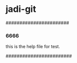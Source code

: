 # jadi-git

#######################
### 6666 ###
this is the help file for test.

########################
